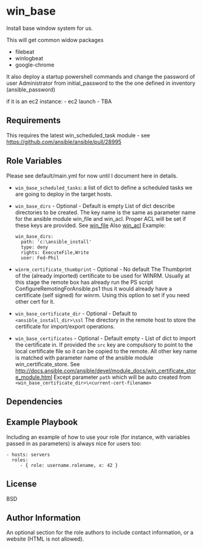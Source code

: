 win_base
=========

Install base window system for us.

This will get common widow packages

- filebeat
- winlogbeat
- google-chrome

It also deploy a startup powershell commands and change the password of user
Administrator from initial_password to the the one defined in inventory
(ansible_password)

if it is an ec2 instance:
    - ec2 launch
    - TBA
    

Requirements
------------

This requires the latest win_scheduled_task module - see
https://github.com/ansible/ansible/pull/28995

Role Variables
--------------

Please see default/main.yml for now until I document here in details.

- `win_base_scheduled_tasks`: a list of dict to define a scheduled tasks we are
going to deploy in the target hosts.

- `win_base_dirs` - Optional - Default is empty 
   List of dict describe directories to be created. The key name is the same as
   parameter name for the ansible module win_file and win_acl. Proper ACL will
   be set if these keys are provided. 
   See [win_file](http://docs.ansible.com/ansible/latest/win_file_module.html)
   Also [win_acl](http://docs.ansible.com/ansible/latest/win_acl_module.html)
   Example:
   ```
   win_base_dirs:
     path: 'c:\ansible_install'
     type: deny
     rights: ExecuteFile,Write
     user: Fed-Phil
   ```

- `winrm_certificate_thumbprint` - Optional - No default 
   The Thumbprint of the (already imported) certificate to be used for WINRM.
   Usually at this stage the remote box has already run the PS script
   ConfigureRemotingForAnsible.ps1 thus it would already have a certificate (self
   signed) for winrm. Using this option to set if you need other cert for it.

- `win_base_certificate_dir` - Optional - Default to `<ansible_install_dir>\ssl`
 The directory in the remote host to store the certificate for import/export
 operations.

- `win_base_certificates` - Optional - Default empty - List of dict to import the certificate in.
 If provided the `src` key are compulsory to point to the local certificate
 file so it can be copied to the remote. All other key name is matched with
 parameter name of the ansible module win_certificate_store.
 See http://docs.ansible.com/ansible/devel/module_docs/win_certificate_store_module.html
 Except parameter `path` which will be auto created from `<win_base_certificate_dir>\<current-cert-filename>`
 
Dependencies
------------


Example Playbook
----------------

Including an example of how to use your role (for instance, with variables
passed in as parameters) is always nice for users too:

    - hosts: servers
      roles:
         - { role: username.rolename, x: 42 }

License
-------

BSD

Author Information
------------------

An optional section for the role authors to include contact information, or a website (HTML is not allowed).
